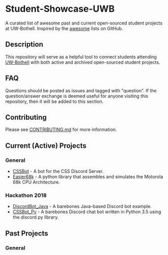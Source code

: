 # Student-Showcase-UWB

A curated list of awesome past and current open-sourced student projects at UW-Bothell. Inspired by the [awesome](https://github.com/sindresorhus/awesome) lists on GitHub.

## Description

This repository will serve as a helpful tool to connect students attending [UW-Bothell](https://www.uwb.edu/) with both active and archived open-sourced student projects.

## FAQ

Questions should be posted as issues and tagged with "question". If the question/answer exchange is deemed useful for anyone visiting this repository, then it will be added to this section.

## Contributing

Please see [CONTRIBUTING.md](CONTRIBUTING.md) for more information.

## Current (Active) Projects

### General

-   [CSSBot](https://github.com/Chris-Johnston/CSSBot) - A bot for the CSS Discord Server.
-   [Easier68k](https://github.com/Chris-Johnston/Easier68k) - A python library that assembles and simulates the Motorola 68k CPU Architecture.

### Hackathon 2018

-   [DiscordBot_Java](https://github.com/uwb-acm/discordbot_java) - A barebones Java-based Discord bot example.
-   [CSSBot_Py](https://github.com/UWB-ACM/CSSBot_Py) -
    A barebones Discord chat bot written in Python 3.5 using the discord.py library.

## Past Projects

### General
